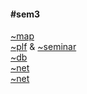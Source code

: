 #### #sem3 ####

[~map](http://www.cs.ubbcluj.ro/~craciunf/) <br />
[~plf](http://www.cs.ubbcluj.ro/~hfpop/pfl/) & [~seminar](http://www.cs.ubbcluj.ro/~adrianac/) <br />
[~db](http://www.cs.ubbcluj.ro/~tzutzu/) <br />
[~net](http://www.cs.ubbcluj.ro/~dadi/compnet/) <br />
[~net](http://www.cs.ubbcluj.ro/~dadi/compnet/) <br />